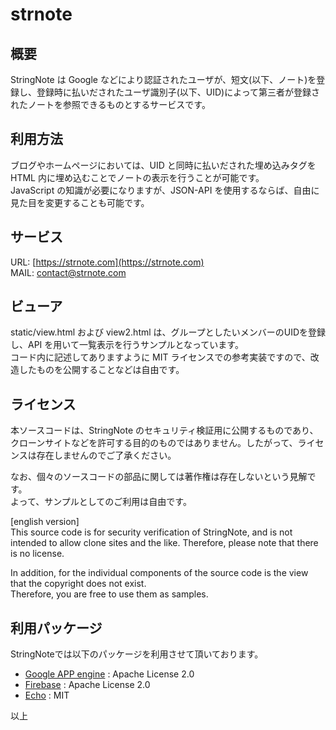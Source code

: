 
# strnote

## 概要

StringNote は Google などにより認証されたユーザが、短文(以下、ノート)を登録し、登録時に払いだされたユーザ識別子(以下、UID)によって第三者が登録されたノートを参照できるものとするサービスです。  

## 利用方法

ブログやホームページにおいては、UID と同時に払いだされた埋め込みタグを HTML 内に埋め込むことでノートの表示を行うことが可能です。  
JavaScript の知識が必要になりますが、JSON-API を使用するならば、自由に見た目を変更することも可能です。  

## サービス

URL: [https://strnote.com](https://strnote.com)  
MAIL: [contact@strnote.com](mailto:contact@strnote.com)  

## ビューア

static/view.html および view2.html は、グループとしたいメンバーのUIDを登録し、API を用いて一覧表示を行うサンプルとなっています。  
コード内に記述してありますように MIT ライセンスでの参考実装ですので、改造したものを公開することなどは自由です。  

## ライセンス

本ソースコードは、StringNote のセキュリティ検証用に公開するものであり、クローンサイトなどを許可する目的のものではありません。したがって、ライセンスは存在しませんのでご了承ください。  

なお、個々のソースコードの部品に関しては著作権は存在しないという見解です。  
よって、サンプルとしてのご利用は自由です。  

[english version]  
This source code is for security verification of StringNote, and is not intended to allow clone sites and the like. Therefore, please note that there is no license.  

In addition, for the individual components of the source code is the view that the copyright does not exist.  
Therefore, you are free to use them as samples.  

## 利用パッケージ

StringNoteでは以下のパッケージを利用させて頂いております。  

* [Google APP engine](https://github.com/golang/appengine) : Apache License 2.0  
* [Firebase](https://github.com/firebase/firebase-admin-go) : Apache License 2.0  
* [Echo](https://github.com/labstack/echo) : MIT  

以上
